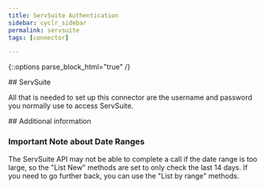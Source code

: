 ```yaml
---
title: ServSuite Authentication
sidebar: cyclr_sidebar
permalink: servsuite
tags: [connector]

---
```

{::options parse_block_html="true" /}
<section class="card">
## ServSuite

All that is needed to set up this connector are the username and password you normally use to access ServSuite.

</section>
<section class="card">
## Additional information

### Important Note about Date Ranges

The ServSuite API may not be able to complete a call if the date range is too large, so the "List New" methods are set to only check the last 14 days.  If you need to go further back, you can use the "List by range" methods.

</section>
